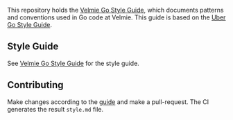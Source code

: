 This repository holds the [Velmie Go Style Guide](style.md), which documents
patterns and conventions used in Go code at Velmie. This guide is based on the [Uber Go Style Guide](https://github.com/uber-go/guide).

## Style Guide

See [Velmie Go Style Guide](style.md) for the style guide.

## Contributing

Make changes according to the [guide](CONTRIBUTING.md) and make a pull-request. The CI generates the result `style.md` file.
